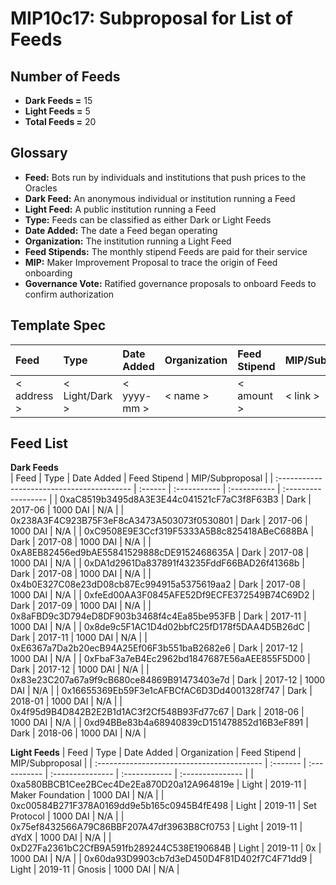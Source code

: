 # MIP10c17: Subproposal for List of Feeds

## Number of Feeds
- **Dark Feeds =** 15
- **Light Feeds =** 5
- **Total Feeds =** 20

## Glossary

- **Feed:** Bots run by individuals and institutions that push prices to the Oracles
- **Dark Feed:** An anonymous individual or institution running a Feed
- **Light Feed:** A public institution running a Feed
- **Type:** Feeds can be classified as either Dark or Light Feeds
- **Date Added:** The date a Feed began operating
- **Organization:** The institution running a Light Feed
- **Feed Stipends:** The monthly stipend Feeds are paid for their service
- **MIP:**  Maker Improvement Proposal to trace the origin of Feed onboarding
- **Governance Vote:** Ratified governance proposals to onboard Feeds to confirm authorization

## Template Spec

|     Feed    |       Type     |  Date Added | Organization | Feed Stipend |    MIP/Subproposal    |
| :---------- | :------------- | :---------- | :----------- | :----------- | :-------------------- |
| < address > | < Light/Dark > | < yyyy-mm > |   < name >   |  < amount >  |  < link >             |



## Feed List

**Dark Feeds**   
|                     Feed                   |   Type  |  Date Added  | Feed Stipend |   MIP/Subproposal   |
| :----------------------------------------- | :------ | :----------- | :----------- | :------------------ |
| 0xaC8519b3495d8A3E3E44c041521cF7aC3f8F63B3 |   Dark  |    2017-06   |   1000 DAI   |    N/A              |
| 0x238A3F4C923B75F3eF8cA3473A503073f0530801 |   Dark  |    2017-06   |   1000 DAI   |    N/A              |
| 0xC9508E9E3Ccf319F5333A5B8c825418ABeC688BA |   Dark  |    2017-08   |   1000 DAI   |    N/A              |
| 0xA8EB82456ed9bAE55841529888cDE9152468635A |   Dark  |    2017-08   |   1000 DAI   |    N/A              |
| 0xDA1d2961Da837891f43235FddF66BAD26f41368b |   Dark  |    2017-08   |   1000 DAI   |    N/A              |
| 0x4b0E327C08e23dD08cb87Ec994915a5375619aa2 |   Dark  |    2017-08   |   1000 DAI   |    N/A              |
| 0xfeEd00AA3F0845AFE52Df9ECFE372549B74C69D2 |   Dark  |    2017-09   |   1000 DAI   |    N/A              |
| 0x8aFBD9c3D794eD8DF903b3468f4c4Ea85be953FB |   Dark  |    2017-11   |   1000 DAI   |    N/A              |
| 0x8de9c5F1AC1D4d02bbfC25fD178f5DAA4D5B26dC |   Dark  |    2017-11   |   1000 DAI   |    N/A              |
| 0xE6367a7Da2b20ecB94A25Ef06F3b551baB2682e6 |   Dark  |    2017-12   |   1000 DAI   |    N/A              |
| 0xFbaF3a7eB4Ec2962bd1847687E56aAEE855F5D00 |   Dark  |    2017-12   |   1000 DAI   |    N/A              |
| 0x83e23C207a67a9f9cB680ce84869B91473403e7d |   Dark  |    2017-12   |   1000 DAI   |    N/A              |
| 0x16655369Eb59F3e1cAFBCfAC6D3Dd4001328f747 |   Dark  |    2018-01   |   1000 DAI   |    N/A              |
| 0x4f95d9B4D842B2E2B1d1AC3f2Cf548B93Fd77c67 |   Dark  |    2018-06   |   1000 DAI   |    N/A              |
| 0xd94BBe83b4a68940839cD151478852d16B3eF891 |   Dark  |    2018-06   |   1000 DAI   |    N/A              |


**Light Feeds**
|                     Feed                   |   Type   |  Date Added  |   Organization   |  Feed Stipend |  MIP/Subproposal |
| :----------------------------------------- | :------- | :----------- | :--------------- | :------------ | :--------------- | 
| 0xa580BBCB1Cee2BCec4De2Ea870D20a12A964819e |   Light  |    2019-11   | Maker Foundation |    1000 DAI   |  N/A             |
| 0xc00584B271F378A0169dd9e5b165c0945B4fE498 |   Light  |    2019-11   |   Set Protocol   |    1000 DAI   |  N/A             |
| 0x75ef8432566A79C86BBF207A47df3963B8Cf0753 |   Light  |    2019-11   |        dYdX      |    1000 DAI   |  N/A             |
| 0xD27Fa2361bC2CfB9A591fb289244C538E190684B |   Light  |    2019-11   |         0x       |    1000 DAI   |  N/A             |
| 0x60da93D9903cb7d3eD450D4F81D402f7C4F71dd9 |   Light  |    2019-11   |       Gnosis     |    1000 DAI   |  N/A             |
